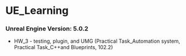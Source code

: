 # UE_Learning
### Unreal Engine Version: 5.0.2

- HW_3 - testing, plugin, and UMG (Practical Task_Automation system, Practical Task_C++and Blueprints, 102.2)
